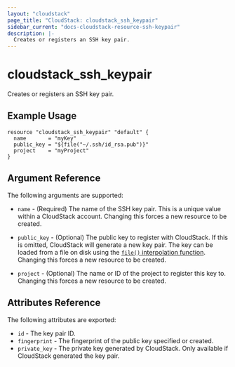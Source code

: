 ```yaml
---
layout: "cloudstack"
page_title: "CloudStack: cloudstack_ssh_keypair"
sidebar_current: "docs-cloudstack-resource-ssh-keypair"
description: |-
  Creates or registers an SSH key pair.
---
```


# cloudstack_ssh_keypair

Creates or registers an SSH key pair.

## Example Usage

```hcl
resource "cloudstack_ssh_keypair" "default" {
  name       = "myKey"
  public_key = "${file("~/.ssh/id_rsa.pub")}"
  project    = "myProject"
}
```

## Argument Reference

The following arguments are supported:

* `name` - (Required) The name of the SSH key pair. This is a unique value
    within a CloudStack account. Changing this forces a new resource to be
    created.

* `public_key` - (Optional) The public key to register with CloudStack. If
    this is omitted, CloudStack will generate a new key pair. The key can
    be loaded from a file on disk using the [`file()` interpolation
    function](/docs/configuration/interpolation.html#file_path_). Changing
    this forces a new resource to be created.

* `project` - (Optional) The name or ID of the project to register this
    key to. Changing this forces a new resource to be created.

## Attributes Reference

The following attributes are exported:

* `id` - The key pair ID.
* `fingerprint` - The fingerprint of the public key specified or created.
* `private_key` - The private key generated by CloudStack. Only available
    if CloudStack generated the key pair.
